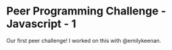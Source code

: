 # Peer Programming Challenge - Javascript - 1

Our first peer challenge! I worked on this with @emilykeenan.